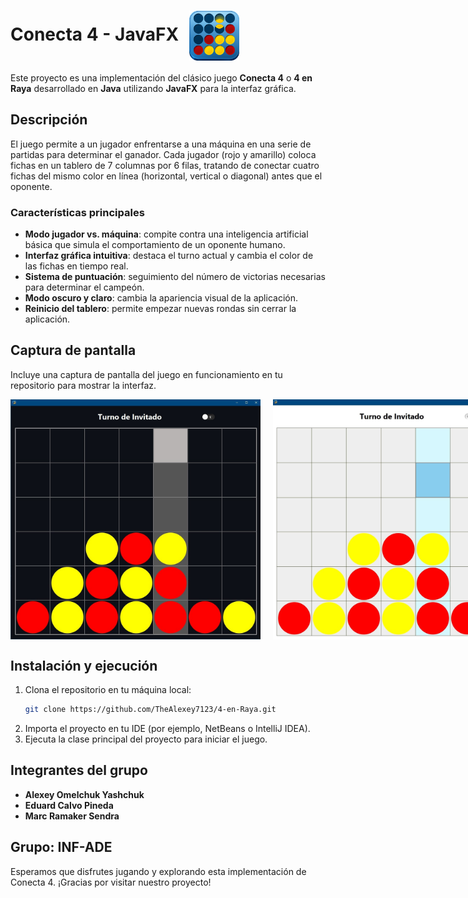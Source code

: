 # Conecta 4 - JavaFX <img src="4raya.png" alt="Logo del juego" width="80" style="vertical-align: middle; margin-left: 10px;">

Este proyecto es una implementación del clásico juego **Conecta 4** o **4 en Raya** desarrollado en **Java** utilizando **JavaFX** para la interfaz gráfica.

## Descripción

El juego permite a un jugador enfrentarse a una máquina en una serie de partidas para determinar el ganador. Cada jugador (rojo y amarillo) coloca fichas en un tablero de 7 columnas por 6 filas, tratando de conectar cuatro fichas del mismo color en línea (horizontal, vertical o diagonal) antes que el oponente.

### Características principales

- **Modo jugador vs. máquina**: compite contra una inteligencia artificial básica que simula el comportamiento de un oponente humano.
- **Interfaz gráfica intuitiva**: destaca el turno actual y cambia el color de las fichas en tiempo real.
- **Sistema de puntuación**: seguimiento del número de victorias necesarias para determinar el campeón.
- **Modo oscuro y claro**: cambia la apariencia visual de la aplicación.
- **Reinicio del tablero**: permite empezar nuevas rondas sin cerrar la aplicación.

## Captura de pantalla

Incluye una captura de pantalla del juego en funcionamiento en tu repositorio para mostrar la interfaz.

<div style="display: flex; justify-content: space-around; align-items: center;">
  <img src="oscuro.jpg" alt="Modo Oscuro" width="400" style="margin-right: 10px;">
  <img src="claro.jpg" alt="Modo Claro" width="400" style="margin-left: 10px;">
</div>

## Instalación y ejecución

1. Clona el repositorio en tu máquina local:
   ```bash
   git clone https://github.com/TheAlexey7123/4-en-Raya.git
   ```
2. Importa el proyecto en tu IDE (por ejemplo, NetBeans o IntelliJ IDEA).
3. Ejecuta la clase principal del proyecto para iniciar el juego.

## Integrantes del grupo

- **Alexey Omelchuk Yashchuk**
- **Eduard Calvo Pineda**
- **Marc Ramaker Sendra**

## Grupo: **INF-ADE**

Esperamos que disfrutes jugando y explorando esta implementación de Conecta 4. ¡Gracias por visitar nuestro proyecto!
